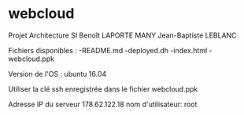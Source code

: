 # webcloud
Projet Architecture SI
Benoît LAPORTE MANY
Jean-Baptiste LEBLANC

Fichiers disponibles :
-README.md
-deployed.dh
-index.html
-webcloud.ppk


Version de l'OS : ubuntu 16.04

Utiliser la clé ssh enregistrée dans le fichier webcloud.ppk

Adresse IP du serveur 178.62.122.18
nom d'utilisateur: root
